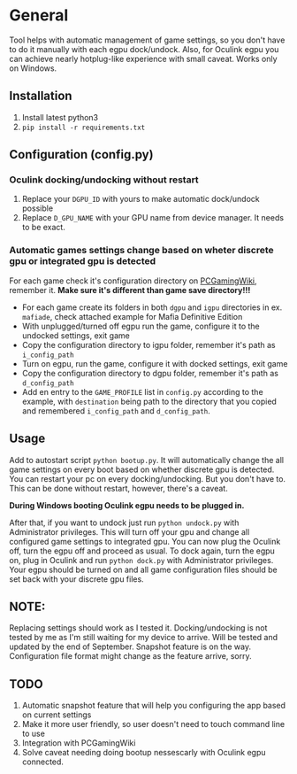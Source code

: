 # General

Tool helps with automatic management of game settings, so you don't have to do it manually with each egpu dock/undock.
Also, for Oculink egpu you can achieve nearly hotplug-like experience with small caveat.
Works only on Windows.

## Installation

1. Install latest python3
2. `pip install -r requirements.txt`

## Configuration (config.py)

### Oculink docking/undocking without restart

1. Replace your `DGPU_ID` with yours to make automatic dock/undock possible
2. Replace `D_GPU_NAME` with your GPU name from device manager. It needs to be exact.

### Automatic games settings change based on wheter discrete gpu or integrated gpu is detected

For each game check it's configuration directory on [PCGamingWiki](https://www.pcgamingwiki.com), remember it. **Make sure it's different than game save directory!!!**

- For each game create its folders in both `dgpu` and `igpu` directories in ex. `mafiade`, check attached example for Mafia Definitive Edition
- With unplugged/turned off egpu run the game, configure it to the undocked settings, exit game
- Copy the configuration directory to igpu folder, remember it's path as `i_config_path`
- Turn on egpu, run the game, configure it with docked settings, exit game
- Copy the configuration directory to dgpu folder, remember it's path as `d_config_path`
- Add en entry to the `GAME_PROFILE` list in `config.py` according to the example, with `destination` being path to the directory that you copied and remembered `i_config_path` and `d_config_path`.

## Usage

Add to autostart script `python bootup.py`. It will automatically change the all game settings on every boot based on whether discrete gpu is detected. You can restart your pc on every docking/undocking. But you don't have to. This can be done without restart, however, there's a caveat.

**During Windows booting Oculink egpu needs to be plugged in.**

After that, if you want to undock just run `python undock.py` with Administrator privileges. This will turn off your gpu and change all configured game settings to integrated gpu. You can now plug the Oculink off, turn the egpu off and proceed as usual. To dock again, turn the egpu on, plug in Oculink and run `python dock.py` with Administrator privileges. Your egpu should be turned on and all game configuration files should be set back with your discrete gpu files.

## NOTE:

Replacing settings should work as I tested it. Docking/undocking is not tested by me as I'm still waiting for my device to arrive. Will be tested and updated by the end of September. Snapshot feature is on the way. Configuration file format might change as the feature arrive, sorry.

## TODO

1. Automatic snapshot feature that will help you configuring the app based on current settings
2. Make it more user friendly, so user doesn't need to touch command line to use
3. Integration with PCGamingWiki
4. Solve caveat needing doing bootup nessescarly with Oculink egpu connected.
